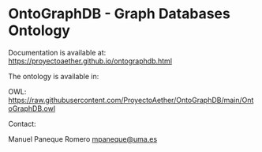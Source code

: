 # OntoGraphDB - Graph Databases Ontology

Documentation is available at: https://proyectoaether.github.io/ontographdb.html

The ontology is available in:

OWL: https://raw.githubusercontent.com/ProyectoAether/OntoGraphDB/main/OntoGraphDB.owl

Contact: 

Manuel Paneque Romero <mpaneque@uma.es>
